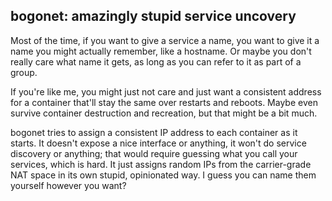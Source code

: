 ## bogonet: amazingly stupid service uncovery

Most of the time, if you want to give a service a name, you want to give it a
name you might actually remember, like a hostname. Or maybe you don't really
care what name it gets, as long as you can refer to it as part of a group.

If you're like me, you might just not care and just want a consistent address
for a container that'll stay the same over restarts and reboots. Maybe even
survive container destruction and recreation, but that might be a bit much.

bogonet tries to assign a consistent IP address to each container as it starts.
It doesn't expose a nice interface or anything, it won't do service discovery
or anything; that would require guessing what you call your services, which is
hard. It just assigns random IPs from the carrier-grade NAT space in its own
stupid, opinionated way. I guess you can name them yourself however you want?
